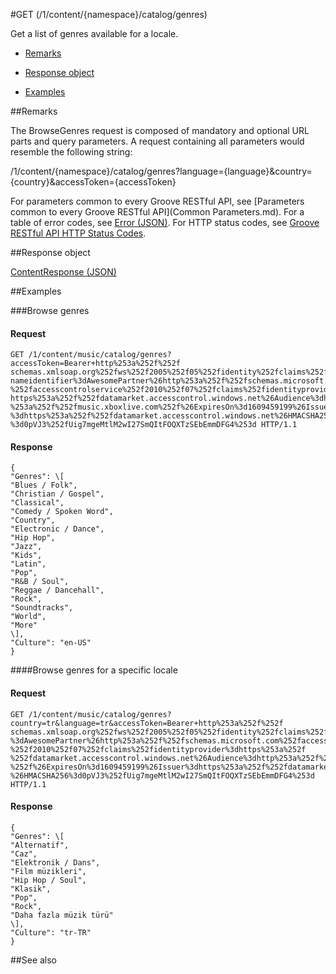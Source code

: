 #GET (/1/content/{namespace}/catalog/genres) 

Get a list of genres available for a locale.

-   [Remarks](#remarks)

-   [Response object](#response-object)

-   [Examples](#examples)

##Remarks


The BrowseGenres request is composed of mandatory and optional URL parts and query parameters. A request containing all parameters would resemble the following string:

/1/content/{namespace}/catalog/genres?language={language}&country={country}&accessToken={accessToken}

For parameters common to every Groove RESTful API, see [Parameters common to every Groove RESTful API](Common Parameters.md). For a table of error codes, see [Error (JSON)](JSON_Error.md). For HTTP status codes, see [Groove RESTful API HTTP Status Codes](HTTPStatusCodes.md).

##Response object


[ContentResponse (JSON)](JSON_ContentResponse.md)

##Examples

###Browse genres


#### Request
```
GET /1/content/music/catalog/genres?accessToken=Bearer+http%253a%252f%252f
schemas.xmlsoap.org%252fws%252f2005%252f05%252fidentity%252fclaims%252f
nameidentifier%3dAwesomePartner%26http%253a%252f%252fschemas.microsoft.com
%252faccesscontrolservice%252f2010%252f07%252fclaims%252fidentityprovider%3d
https%253a%252f%252fdatamarket.accesscontrol.windows.net%26Audience%3dhttp
%253a%252f%252fmusic.xboxlive.com%252f%26ExpiresOn%3d1609459199%26Issuer
%3dhttps%253a%252f%252fdatamarket.accesscontrol.windows.net%26HMACSHA256
%3d0pVJ3%252fUig7mgeMtlM2wI27SmQItFOQXTzSEbEmmDFG4%253d HTTP/1.1
```
#### Response
```   
{
"Genres": \[  
"Blues / Folk",  
"Christian / Gospel",
"Classical",
"Comedy / Spoken Word",
"Country",
"Electronic / Dance",
"Hip Hop",
"Jazz",
"Kids",
"Latin",
"Pop",
"R&B / Soul",
"Reggae / Dancehall",
"Rock",
"Soundtracks",
"World",
"More"
\],
"Culture": "en-US"
}
```
####Browse genres for a specific locale


#### Request
```
GET /1/content/music/catalog/genres?country=tr&language=tr&accessToken=Bearer+http%253a%252f%252f
schemas.xmlsoap.org%252fws%252f2005%252f05%252fidentity%252fclaims%252fnameidentifier
%3dAwesomePartner%26http%253a%252f%252fschemas.microsoft.com%252faccesscontrolservice
%252f2010%252f07%252fclaims%252fidentityprovider%3dhttps%253a%252f
%252fdatamarket.accesscontrol.windows.net%26Audience%3dhttp%253a%252f%252fmusic.xboxlive.com
%252f%26ExpiresOn%3d1609459199%26Issuer%3dhttps%253a%252f%252fdatamarket.accesscontrol.windows.net
%26HMACSHA256%3d0pVJ3%252fUig7mgeMtlM2wI27SmQItFOQXTzSEbEmmDFG4%253d HTTP/1.1
```
#### Response
```
{
"Genres": \[
"Alternatif",
"Caz",
"Elektronik / Dans",
"Film müzikleri",
"Hip Hop / Soul",
"Klasik",
"Pop",
"Rock",
"Daha fazla müzik türü"
\],
"Culture": "tr-TR"
}
``` 
##See also
